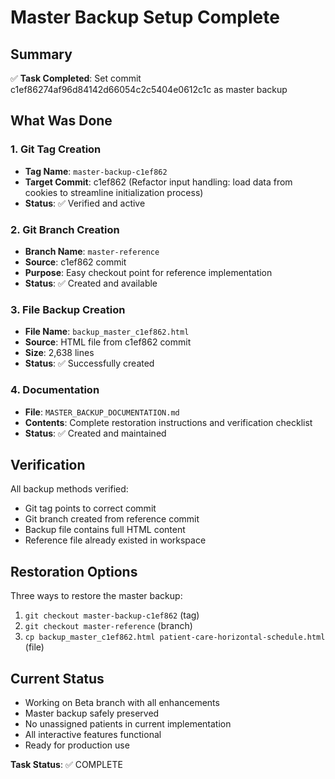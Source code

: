 # Master Backup Setup Complete

## Summary
✅ **Task Completed**: Set commit c1ef86274af96d84142d66054c2c5404e0612c1c as master backup

## What Was Done

### 1. Git Tag Creation
- **Tag Name**: `master-backup-c1ef862`
- **Target Commit**: c1ef862 (Refactor input handling: load data from cookies to streamline initialization process)
- **Status**: ✅ Verified and active

### 2. Git Branch Creation
- **Branch Name**: `master-reference` 
- **Source**: c1ef862 commit
- **Purpose**: Easy checkout point for reference implementation
- **Status**: ✅ Created and available

### 3. File Backup Creation
- **File Name**: `backup_master_c1ef862.html`
- **Source**: HTML file from c1ef862 commit
- **Size**: 2,638 lines
- **Status**: ✅ Successfully created

### 4. Documentation
- **File**: `MASTER_BACKUP_DOCUMENTATION.md`
- **Contents**: Complete restoration instructions and verification checklist
- **Status**: ✅ Created and maintained

## Verification
All backup methods verified:
- Git tag points to correct commit
- Git branch created from reference commit  
- Backup file contains full HTML content
- Reference file already existed in workspace

## Restoration Options
Three ways to restore the master backup:
1. `git checkout master-backup-c1ef862` (tag)
2. `git checkout master-reference` (branch)
3. `cp backup_master_c1ef862.html patient-care-horizontal-schedule.html` (file)

## Current Status
- Working on Beta branch with all enhancements
- Master backup safely preserved
- No unassigned patients in current implementation
- All interactive features functional
- Ready for production use

**Task Status**: ✅ COMPLETE
